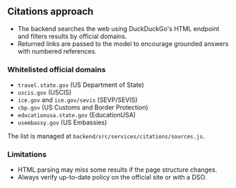 ## Citations approach

- The backend searches the web using DuckDuckGo's HTML endpoint and filters results by official domains.
- Returned links are passed to the model to encourage grounded answers with numbered references.

### Whitelisted official domains
- `travel.state.gov` (US Department of State)
- `uscis.gov` (USCIS)
- `ice.gov` and `ice.gov/sevis` (SEVP/SEVIS)
- `cbp.gov` (US Customs and Border Protection)
- `educationusa.state.gov` (EducationUSA)
- `usembassy.gov` (US Embassies)

The list is managed at `backend/src/services/citations/sources.js`.

### Limitations
- HTML parsing may miss some results if the page structure changes.
- Always verify up-to-date policy on the official site or with a DSO.